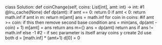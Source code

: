 class Solution:
def coinChange(self, coins: List[int], amt: int) -> int:
#1
@lru_cache(None)
def dp(amt):
if amt == 0:
return 0
if amt < 0:
return math.inf
if amt in m:
return m[amt]
ans = math.inf
for coin in coins:
#if amt >= coin: if this then remove second base condition
ans = min(ans, dp(amt - coin) + 1)
m[amt] = ans
return ans
m={}
ans = dp(amt)
return ans if ans != math.inf else -1
#2 - if sec parameter is itself array coins y create 2d use both
d = [math.inf] * (amt+1)
d[0] = 0
